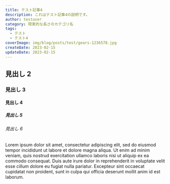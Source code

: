```yaml
---
title: テスト記事4
description: これはテスト記事4の説明です。
author: testuser
category: 現実的な長さのカテゴリ名
tags:
  - テスト
  - テスト4
coverImage: img/blog/posts/test/gears-1236578.jpg
createDate: 2023-02-15
updateDate: 2023-02-15
---
```


## 見出し 2

### 見出し 3

#### 見出し 4

##### 見出し 5

###### 見出し 6

Lorem ipsum dolor sit amet, consectetur adipiscing elit, sed do eiusmod tempor incididunt ut labore et dolore magna aliqua. Ut enim ad minim veniam, quis nostrud exercitation ullamco laboris nisi ut aliquip ex ea commodo consequat. Duis aute irure dolor in reprehenderit in voluptate velit esse cillum dolore eu fugiat nulla pariatur. Excepteur sint occaecat cupidatat non proident, sunt in culpa qui officia deserunt mollit anim id est laborum.
